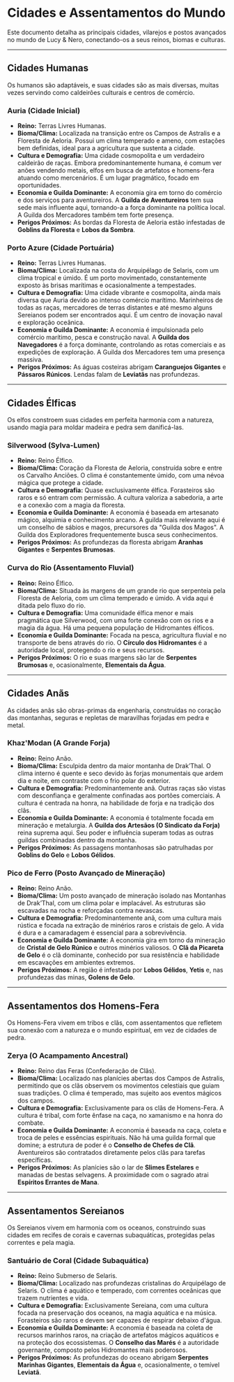 # Cidades e Assentamentos do Mundo

Este documento detalha as principais cidades, vilarejos e postos avançados no mundo de Lucy & Nero, conectando-os a seus reinos, biomas e culturas.

---

## Cidades Humanas

Os humanos são adaptáveis, e suas cidades são as mais diversas, muitas vezes servindo como caldeirões culturais e centros de comércio.

### Auria (Cidade Inicial)
- **Reino:** Terras Livres Humanas.
- **Bioma/Clima:** Localizada na transição entre os Campos de Astralis e a Floresta de Aeloria. Possui um clima temperado e ameno, com estações bem definidas, ideal para a agricultura que sustenta a cidade.
- **Cultura e Demografia:** Uma cidade cosmopolita e um verdadeiro caldeirão de raças. Embora predominantemente humana, é comum ver anões vendendo metais, elfos em busca de artefatos e homens-fera atuando como mercenários. É um lugar pragmático, focado em oportunidades.
- **Economia e Guilda Dominante:** A economia gira em torno do comércio e dos serviços para aventureiros. A **Guilda de Aventureiros** tem sua sede mais influente aqui, tornando-a a força dominante na política local. A Guilda dos Mercadores também tem forte presença.
- **Perigos Próximos:** As bordas da Floresta de Aeloria estão infestadas de **Goblins da Floresta** e **Lobos da Sombra**.

### Porto Azure (Cidade Portuária)
- **Reino:** Terras Livres Humanas.
- **Bioma/Clima:** Localizada na costa do Arquipélago de Selaris, com um clima tropical e úmido. É um porto movimentado, constantemente exposto às brisas marítimas e ocasionalmente a tempestades.
- **Cultura e Demografia:** Uma cidade vibrante e cosmopolita, ainda mais diversa que Auria devido ao intenso comércio marítimo. Marinheiros de todas as raças, mercadores de terras distantes e até mesmo alguns Sereianos podem ser encontrados aqui. É um centro de inovação naval e exploração oceânica.
- **Economia e Guilda Dominante:** A economia é impulsionada pelo comércio marítimo, pesca e construção naval. A **Guilda dos Navegadores** é a força dominante, controlando as rotas comerciais e as expedições de exploração. A Guilda dos Mercadores tem uma presença massiva.
- **Perigos Próximos:** As águas costeiras abrigam **Caranguejos Gigantes** e **Pássaros Rúnicos**. Lendas falam de **Leviatãs** nas profundezas.

---

## Cidades Élficas

Os elfos constroem suas cidades em perfeita harmonia com a natureza, usando magia para moldar madeira e pedra sem danificá-las.

### Silverwood (Sylva-Lumen)
- **Reino:** Reino Élfico.
- **Bioma/Clima:** Coração da Floresta de Aeloria, construída sobre e entre os Carvalho Anciões. O clima é constantemente úmido, com uma névoa mágica que protege a cidade.
- **Cultura e Demografia:** Quase exclusivamente élfica. Forasteiros são raros e só entram com permissão. A cultura valoriza a sabedoria, a arte e a conexão com a magia da floresta.
- **Economia e Guilda Dominante:** A economia é baseada em artesanato mágico, alquimia e conhecimento arcano. A guilda mais relevante aqui é um conselho de sábios e magos, precursores da "Guilda dos Magos". A Guilda dos Exploradores frequentemente busca seus conhecimentos.
- **Perigos Próximos:** As profundezas da floresta abrigam **Aranhas Gigantes** e **Serpentes Brumosas**.

### Curva do Rio (Assentamento Fluvial)
- **Reino:** Reino Élfico.
- **Bioma/Clima:** Situada às margens de um grande rio que serpenteia pela Floresta de Aeloria, com um clima temperado e úmido. A vida aqui é ditada pelo fluxo do rio.
- **Cultura e Demografia:** Uma comunidade élfica menor e mais pragmática que Silverwood, com uma forte conexão com os rios e a magia da água. Há uma pequena população de Hidromantes élficos.
- **Economia e Guilda Dominante:** Focada na pesca, agricultura fluvial e no transporte de bens através do rio. O **Círculo dos Hidromantes** é a autoridade local, protegendo o rio e seus recursos.
- **Perigos Próximos:** O rio e suas margens são lar de **Serpentes Brumosas** e, ocasionalmente, **Elementais da Água**.

---

## Cidades Anãs

As cidades anãs são obras-primas da engenharia, construídas no coração das montanhas, seguras e repletas de maravilhas forjadas em pedra e metal.

### Khaz'Modan (A Grande Forja)
- **Reino:** Reino Anão.
- **Bioma/Clima:** Esculpida dentro da maior montanha de Drak’Thal. O clima interno é quente e seco devido às forjas monumentais que ardem dia e noite, em contraste com o frio polar do exterior.
- **Cultura e Demografia:** Predominantemente anã. Outras raças são vistas com desconfiança e geralmente confinadas aos portões comerciais. A cultura é centrada na honra, na habilidade de forja e na tradição dos clãs.
- **Economia e Guilda Dominante:** A economia é totalmente focada em mineração e metalurgia. A **Guilda dos Artesãos (O Sindicato da Forja)** reina suprema aqui. Seu poder e influência superam todas as outras guildas combinadas dentro da montanha.
- **Perigos Próximos:** As passagens montanhosas são patrulhadas por **Goblins do Gelo** e **Lobos Gélidos**.

### Pico de Ferro (Posto Avançado de Mineração)
- **Reino:** Reino Anão.
- **Bioma/Clima:** Um posto avançado de mineração isolado nas Montanhas de Drak’Thal, com um clima polar e implacável. As estruturas são escavadas na rocha e reforçadas contra nevascas.
- **Cultura e Demografia:** Predominantemente anã, com uma cultura mais rústica e focada na extração de minérios raros e cristais de gelo. A vida é dura e a camaradagem é essencial para a sobrevivência.
- **Economia e Guilda Dominante:** A economia gira em torno da mineração de **Cristal de Gelo Rúnico** e outros minérios valiosos. O **Clã da Picareta de Gelo** é o clã dominante, conhecido por sua resistência e habilidade em escavações em ambientes extremos.
- **Perigos Próximos:** A região é infestada por **Lobos Gélidos**, **Yetis** e, nas profundezas das minas, **Golens de Gelo**.

---

## Assentamentos dos Homens-Fera

Os Homens-Fera vivem em tribos e clãs, com assentamentos que refletem sua conexão com a natureza e o mundo espiritual, em vez de cidades de pedra.

### Zerya (O Acampamento Ancestral)
- **Reino:** Reino das Feras (Confederação de Clãs).
- **Bioma/Clima:** Localizado nas planícies abertas dos Campos de Astralis, permitindo que os clãs observem os movimentos celestiais que guiam suas tradições. O clima é temperado, mas sujeito aos eventos mágicos dos campos.
- **Cultura e Demografia:** Exclusivamente para os clãs de Homens-Fera. A cultura é tribal, com forte ênfase na caça, no xamanismo e na honra do combate.
- **Economia e Guilda Dominante:** A economia é baseada na caça, coleta e troca de peles e essências espirituais. Não há uma guilda formal que domine; a estrutura de poder é o **Conselho de Chefes de Clã**. Aventureiros são contratados diretamente pelos clãs para tarefas específicas.
- **Perigos Próximos:** As planícies são o lar de **Slimes Estelares** e manadas de bestas selvagens. A proximidade com o sagrado atrai **Espíritos Errantes de Mana**.

---

## Assentamentos Sereianos

Os Sereianos vivem em harmonia com os oceanos, construindo suas cidades em recifes de corais e cavernas subaquáticas, protegidas pelas correntes e pela magia.

### Santuário de Coral (Cidade Subaquática)
- **Reino:** Reino Submerso de Selaris.
- **Bioma/Clima:** Localizado nas profundezas cristalinas do Arquipélago de Selaris. O clima é aquático e temperado, com correntes oceânicas que trazem nutrientes e vida.
- **Cultura e Demografia:** Exclusivamente Sereiana, com uma cultura focada na preservação dos oceanos, na magia aquática e na música. Forasteiros são raros e devem ser capazes de respirar debaixo d'água.
- **Economia e Guilda Dominante:** A economia é baseada na coleta de recursos marinhos raros, na criação de artefatos mágicos aquáticos e na proteção dos ecossistemas. O **Conselho das Marés** é a autoridade governante, composto pelos Hidromantes mais poderosos.
- **Perigos Próximos:** As profundezas do oceano abrigam **Serpentes Marinhas Gigantes**, **Elementais da Água** e, ocasionalmente, o temível **Leviatã**.